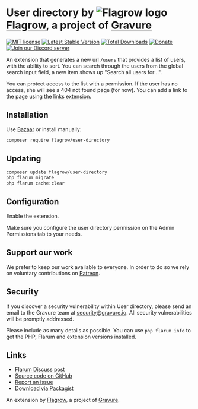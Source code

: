# User directory by ![Flagrow logo](https://avatars0.githubusercontent.com/u/16413865?v=3&s=20) [Flagrow](https://discuss.flarum.org/d/1832-flagrow-extension-developer-group), a project of [Gravure](https://gravure.io/)

[![MIT license](https://img.shields.io/badge/license-MIT-blue.svg)](https://github.com/flagrow/user-directory/blob/master/LICENSE.md) [![Latest Stable Version](https://img.shields.io/packagist/v/flagrow/user-directory.svg)](https://packagist.org/packages/flagrow/user-directory) [![Total Downloads](https://img.shields.io/packagist/dt/flagrow/user-directory.svg)](https://packagist.org/packages/flagrow/user-directory) [![Donate](https://img.shields.io/badge/patreon-support-yellow.svg)](https://www.patreon.com/flagrow) [![Join our Discord server](https://discordapp.com/api/guilds/240489109041315840/embed.png)](https://flagrow.io/join-discord)

An extension that generates a new url `/users` that provides a list of users, with the ability to sort. You can search through the users from the global
search input field, a new item shows up "Search all users for ..".

You can protect access to the list with a permission. If the user has no access, she will see a 404 not found page (for now). 
You can add a link to the page using the [links extension](https://discuss.flarum.org/d/2230-links).

## Installation

Use [Bazaar](https://discuss.flarum.org/d/5151-flagrow-bazaar-the-extension-marketplace) or install manually:

```bash
composer require flagrow/user-directory
```

## Updating

```bash
composer update flagrow/user-directory
php flarum migrate
php flarum cache:clear
```

## Configuration

Enable the extension.

Make sure you configure the user directory permission on the Admin Permissions tab to your needs.

## Support our work

We prefer to keep our work available to everyone.
In order to do so we rely on voluntary contributions on [Patreon](https://www.patreon.com/flagrow).

## Security

If you discover a security vulnerability within User directory, please send an email to the Gravure team at security@gravure.io. All security vulnerabilities will be promptly addressed.

Please include as many details as possible. You can use `php flarum info` to get the PHP, Flarum and extension versions installed.

## Links

- [Flarum Discuss post](https://discuss.flarum.org/d/5682-flagrow-user-directory-permission-based-public-member-list)
- [Source code on GitHub](https://github.com/flagrow/user-directory)
- [Report an issue](https://github.com/flagrow/user-directory/issues)
- [Download via Packagist](https://packagist.org/packages/flagrow/user-directory)

An extension by [Flagrow](https://flagrow.io/), a project of [Gravure](https://gravure.io/).
